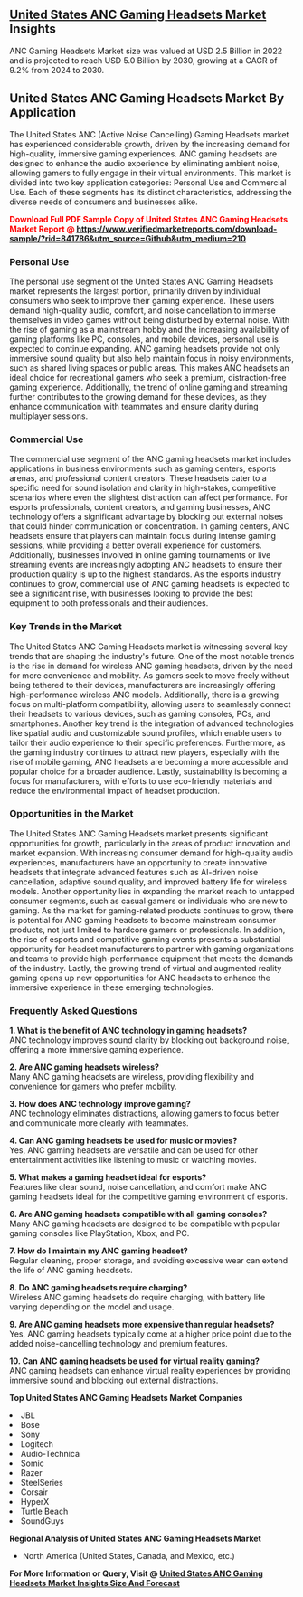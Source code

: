 <h2><a href="https://www.verifiedmarketreports.com/download-sample/?rid=841786&amp;utm_source=Github&amp;utm_medium=210" target="_blank">United States ANC Gaming Headsets Market</a> Insights</h2><p>ANC Gaming Headsets Market size was valued at USD 2.5 Billion in 2022 and is projected to reach USD 5.0 Billion by 2030, growing at a CAGR of 9.2% from 2024 to 2030.</p><p><h2>United States ANC Gaming Headsets Market By Application</h2><p>The United States ANC (Active Noise Cancelling) Gaming Headsets market has experienced considerable growth, driven by the increasing demand for high-quality, immersive gaming experiences. ANC gaming headsets are designed to enhance the audio experience by eliminating ambient noise, allowing gamers to fully engage in their virtual environments. This market is divided into two key application categories: Personal Use and Commercial Use. Each of these segments has its distinct characteristics, addressing the diverse needs of consumers and businesses alike. <strong><p><span class=""><span style="color: #ff0000;"><strong>Download Full PDF Sample Copy of United States ANC Gaming Headsets Market Report</strong> @ </span><a href="https://www.verifiedmarketreports.com/download-sample/?rid=841786&amp;utm_source=Github&amp;utm_medium=210" target="_blank">https://www.verifiedmarketreports.com/download-sample/?rid=841786&amp;utm_source=Github&amp;utm_medium=210</a></span></p></strong></p><h3>Personal Use</h3><p>The personal use segment of the United States ANC Gaming Headsets market represents the largest portion, primarily driven by individual consumers who seek to improve their gaming experience. These users demand high-quality audio, comfort, and noise cancellation to immerse themselves in video games without being disturbed by external noise. With the rise of gaming as a mainstream hobby and the increasing availability of gaming platforms like PC, consoles, and mobile devices, personal use is expected to continue expanding. ANC gaming headsets provide not only immersive sound quality but also help maintain focus in noisy environments, such as shared living spaces or public areas. This makes ANC headsets an ideal choice for recreational gamers who seek a premium, distraction-free gaming experience. Additionally, the trend of online gaming and streaming further contributes to the growing demand for these devices, as they enhance communication with teammates and ensure clarity during multiplayer sessions.</p><h3>Commercial Use</h3><p>The commercial use segment of the ANC gaming headsets market includes applications in business environments such as gaming centers, esports arenas, and professional content creators. These headsets cater to a specific need for sound isolation and clarity in high-stakes, competitive scenarios where even the slightest distraction can affect performance. For esports professionals, content creators, and gaming businesses, ANC technology offers a significant advantage by blocking out external noises that could hinder communication or concentration. In gaming centers, ANC headsets ensure that players can maintain focus during intense gaming sessions, while providing a better overall experience for customers. Additionally, businesses involved in online gaming tournaments or live streaming events are increasingly adopting ANC headsets to ensure their production quality is up to the highest standards. As the esports industry continues to grow, commercial use of ANC gaming headsets is expected to see a significant rise, with businesses looking to provide the best equipment to both professionals and their audiences.</p><h3>Key Trends in the Market</h3><p>The United States ANC Gaming Headsets market is witnessing several key trends that are shaping the industry's future. One of the most notable trends is the rise in demand for wireless ANC gaming headsets, driven by the need for more convenience and mobility. As gamers seek to move freely without being tethered to their devices, manufacturers are increasingly offering high-performance wireless ANC models. Additionally, there is a growing focus on multi-platform compatibility, allowing users to seamlessly connect their headsets to various devices, such as gaming consoles, PCs, and smartphones. Another key trend is the integration of advanced technologies like spatial audio and customizable sound profiles, which enable users to tailor their audio experience to their specific preferences. Furthermore, as the gaming industry continues to attract new players, especially with the rise of mobile gaming, ANC headsets are becoming a more accessible and popular choice for a broader audience. Lastly, sustainability is becoming a focus for manufacturers, with efforts to use eco-friendly materials and reduce the environmental impact of headset production.</p><h3>Opportunities in the Market</h3><p>The United States ANC Gaming Headsets market presents significant opportunities for growth, particularly in the areas of product innovation and market expansion. With increasing consumer demand for high-quality audio experiences, manufacturers have an opportunity to create innovative headsets that integrate advanced features such as AI-driven noise cancellation, adaptive sound quality, and improved battery life for wireless models. Another opportunity lies in expanding the market reach to untapped consumer segments, such as casual gamers or individuals who are new to gaming. As the market for gaming-related products continues to grow, there is potential for ANC gaming headsets to become mainstream consumer products, not just limited to hardcore gamers or professionals. In addition, the rise of esports and competitive gaming events presents a substantial opportunity for headset manufacturers to partner with gaming organizations and teams to provide high-performance equipment that meets the demands of the industry. Lastly, the growing trend of virtual and augmented reality gaming opens up new opportunities for ANC headsets to enhance the immersive experience in these emerging technologies.</p><h3>Frequently Asked Questions</h3><p><strong>1. What is the benefit of ANC technology in gaming headsets?</strong><br> ANC technology improves sound clarity by blocking out background noise, offering a more immersive gaming experience.</p><p><strong>2. Are ANC gaming headsets wireless?</strong><br> Many ANC gaming headsets are wireless, providing flexibility and convenience for gamers who prefer mobility.</p><p><strong>3. How does ANC technology improve gaming?</strong><br> ANC technology eliminates distractions, allowing gamers to focus better and communicate more clearly with teammates.</p><p><strong>4. Can ANC gaming headsets be used for music or movies?</strong><br> Yes, ANC gaming headsets are versatile and can be used for other entertainment activities like listening to music or watching movies.</p><p><strong>5. What makes a gaming headset ideal for esports?</strong><br> Features like clear sound, noise cancellation, and comfort make ANC gaming headsets ideal for the competitive gaming environment of esports.</p><p><strong>6. Are ANC gaming headsets compatible with all gaming consoles?</strong><br> Many ANC gaming headsets are designed to be compatible with popular gaming consoles like PlayStation, Xbox, and PC.</p><p><strong>7. How do I maintain my ANC gaming headset?</strong><br> Regular cleaning, proper storage, and avoiding excessive wear can extend the life of ANC gaming headsets.</p><p><strong>8. Do ANC gaming headsets require charging?</strong><br> Wireless ANC gaming headsets do require charging, with battery life varying depending on the model and usage.</p><p><strong>9. Are ANC gaming headsets more expensive than regular headsets?</strong><br> Yes, ANC gaming headsets typically come at a higher price point due to the added noise-cancelling technology and premium features.</p><p><strong>10. Can ANC gaming headsets be used for virtual reality gaming?</strong><br> ANC gaming headsets can enhance virtual reality experiences by providing immersive sound and blocking out external distractions.</p></p><p><strong>Top United States ANC Gaming Headsets Market Companies</strong></p><div data-test-id=""><p><li>JBL</li><li> Bose</li><li> Sony</li><li> Logitech</li><li> Audio-Technica</li><li> Somic</li><li> Razer</li><li> SteelSeries</li><li> Corsair</li><li> HyperX</li><li> Turtle Beach</li><li> SoundGuys</li></p><div><strong>Regional Analysis of&nbsp;United States ANC Gaming Headsets Market</strong></div><ul><li dir="ltr"><p dir="ltr">North America&nbsp;(United States, Canada, and Mexico, etc.)</p></li></ul><p><strong>For More Information or Query, Visit @&nbsp;</strong><strong><a href="https://www.verifiedmarketreports.com/product/anc-gaming-headsets-market/?utm_source=Github&amp;utm_medium=210" target="_blank">United States ANC Gaming Headsets Market Insights Size And Forecast</a></strong></p></div>
